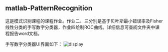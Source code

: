 ## matlab-PatternRecognition

这是模式识别课程的课程作业。作业二、三分别是基于贝叶斯最小错误率及Fisher线性分类的手写数字分类器，作业四绘制ROC曲线。详细信息可查阅文件夹中课程报告word文档。

手写数字分类器UI界面如下：
![display](diplay.png)
